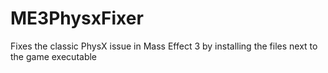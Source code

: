# ME3PhysxFixer
Fixes the classic PhysX issue in Mass Effect 3 by installing the files next to the game executable
